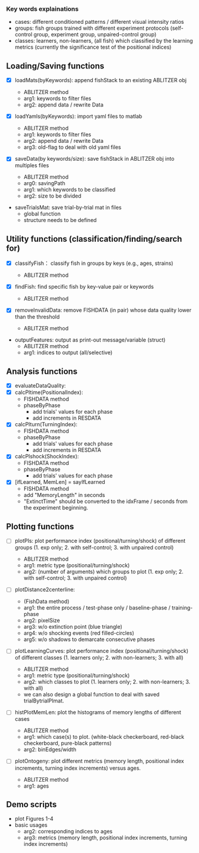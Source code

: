 ### Key words explainations
- cases: different conditioned patterns / different visual intensity ratios
- groups: fish groups trained with different experiment protocols (self-control group, experiment group, unpaired-control group)
- classes: learners, non-learners, (all fish) which classified by the learning metrics (currently the significance test of the positional indices)


## Loading/Saving functions
- [x] loadMats(byKeywords): append fishStack to an existing ABLITZER obj
  - ABLITZER method
  - arg1: keywords to filter files
  - arg2: append data / rewrite Data

- [x] loadYamls(byKeywords): import yaml files to matlab
  - ABLITZER method
  - arg1: keywords to filter files
  - arg2: append data / rewrite Data
  - arg3: old-flag to deal with old yaml files

- [x] saveData(by keywords/size): save fishStack in ABLITZER obj into multiples files
  - ABLITZER method
  - arg0: savingPath
  - arg1: which keywords to be classified
  - arg2: size to be divided

- saveTrialsMat: save trial-by-trial mat in files
  - global function
  - structure needs to be defined

## Utility functions (classification/finding/search for)
- [x] classifyFish： classify fish in groups by keys (e.g., ages, strains)
  - ABLITZER method

- [x] findFish: find specific fish by key-value pair or keywords
  - ABLITZER method

- [x] removeInvalidData: remove FISHDATA (in pair) whose data quality lower than the threshold
  - ABLITZER method

- outputFeatures: output as print-out message/variable (struct)
  - ABLITZER method
  - arg1: indices to output (all/selective)

## Analysis functions
- [x] evaluateDataQuality:
- [x] calcPItime(PositionalIndex):
  - FISHDATA method
  - phaseByPhase
    - add trials' values for each phase
    - add increments in RESDATA
- [x] calcPIturn(TurningIndex):
  - FISHDATA method
  - phaseByPhase
    - add trials' values for each phase
    - add increments in RESDATA
- [x] calcPIshock(ShockIndex):
  - FISHDATA method
  - phaseByPhase
    - add trials' values for each phase
- [x] [ifLearned, MemLen] = sayIfLearned
  - FISHDATA method
  - add "MemoryLength" in seconds
  - "ExtinctTime" should be converted to the idxFrame / seconds from the experiment beginning.

## Plotting functions
- [ ] plotPIs: plot performance index (positional/turning/shock) of different groups (1. exp only; 2. with self-control; 3. with unpaired control)
  - ABLITZER method
  - arg1: metric type (positional/turning/shock)
  - arg2: (number of arguments) which groups to plot (1. exp only; 2. with self-control; 3. with unpaired control)

- [ ] plotDistance2centerline:
  - (FishData method)
  - arg1: the entire process / test-phase only / baseline-phase / training-phase
  - arg2: pixelSize
  - arg3: w/o extinction point (blue triangle)
  - arg4: w/o shocking events (red filled-circles)
  - arg5: w/o shadows to demarcate consecutive phases

- [ ] plotLearningCurves: plot performance index (positional/turning/shock) of different classes (1. learners only; 2. with non-learners; 3. with all)
  - ABLITZER method
  - arg1: metric type (positional/turning/shock)
  - arg2: which classes to plot (1. learners only; 2. with non-learners; 3. with all)
  - we can also design a global function to deal with saved trialBytrialPImat.

- [ ] histPlotMemLen: plot the histograms of memory lengths of different cases
  - ABLITZER method
  - arg1: which case(s) to plot. (white-black checkerboard, red-black checkerboard, pure-black patterns)
  - arg2: binEdges/width

- [ ] plotOntogeny: plot different metrics (memory length, positional index increments, turning index increments) versus ages.
  - ABLITZER method
  - arg1: ages

## Demo scripts
- plot Figures 1-4
- basic usages
  - arg2: corresponding indices to ages
  - arg3: metrics (memory length, positional index increments, turning index increments)
